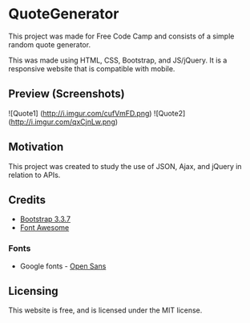 # QuoteGenerator

This project was made for Free Code Camp and consists of a simple random quote generator.

This was made using HTML, CSS, Bootstrap, and JS/jQuery.  It is a responsive website that is compatible with mobile.

## Preview (Screenshots)
![Quote1] (http://i.imgur.com/cufVmFD.png)
![Quote2] (http://i.imgur.com/qxCjnLw.png)

## Motivation

This project was created to study the use of JSON, Ajax, and jQuery in relation to APIs.

## Credits

- [Bootstrap 3.3.7](http://getbootstrap.com/)
- [Font Awesome](http://fontawesome.io/)

### Fonts
- Google fonts - [Open Sans](https://fonts.google.com/specimen/Open+Sans?selection.family=Open+Sans)

## Licensing
This website is free, and is licensed under the MIT license.
